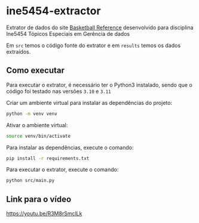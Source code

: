 # ine5454-extractor

Extrator de dados do site [Basketball Reference](https://www.basketball-reference.com) desenvolvido para disciplina
Ine5454 Tópicos Especiais em Gerência de dados

Em `src` temos o código fonte do extrator e em `results` temos os dados extraídos.

## Como executar

Para executar o extrator, é necessário ter o Python3 instalado, sendo que o código foi testado nas versões `3.10` e `3.11`

Criar um ambiente virtual para instalar as dependências do projeto:

```bash
python -m venv venv
```

Ativar o ambiente virtual:

```bash
source venv/bin/activate
```

Para instalar as dependências, execute o comando:

```bash
pip install -r requirements.txt
```

Para executar o extrator, execute o comando:

```bash
python src/main.py
```

## Link para o vídeo

https://youtu.be/R3M8rSmclLk
